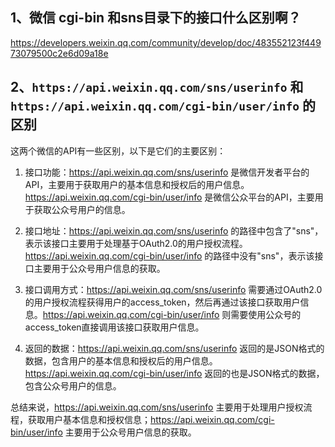 ## 1、微信 cgi-bin 和sns目录下的接口什么区别啊？

https://developers.weixin.qq.com/community/develop/doc/483552123f44973079500c2e6d09a18e

## 2、`https://api.weixin.qq.com/sns/userinfo` 和 `https://api.weixin.qq.com/cgi-bin/user/info` 的区别

这两个微信的API有一些区别，以下是它们的主要区别：
1. 接口功能：https://api.weixin.qq.com/sns/userinfo 是微信开发者平台的API，主要用于获取用户的基本信息和授权后的用户信息。https://api.weixin.qq.com/cgi-bin/user/info 是微信公众平台的API，主要用于获取公众号用户的信息。

2. 接口地址：https://api.weixin.qq.com/sns/userinfo 的路径中包含了"sns"，表示该接口主要用于处理基于OAuth2.0的用户授权流程。https://api.weixin.qq.com/cgi-bin/user/info 的路径中没有"sns"，表示该接口主要用于公众号用户信息的获取。

3. 接口调用方式：https://api.weixin.qq.com/sns/userinfo 需要通过OAuth2.0的用户授权流程获得用户的access_token，然后再通过该接口获取用户信息。https://api.weixin.qq.com/cgi-bin/user/info 则需要使用公众号的access_token直接调用该接口获取用户信息。

4. 返回的数据：https://api.weixin.qq.com/sns/userinfo 返回的是JSON格式的数据，包含用户的基本信息和授权后的用户信息。https://api.weixin.qq.com/cgi-bin/user/info 返回的也是JSON格式的数据，包含公众号用户的信息。

总结来说，https://api.weixin.qq.com/sns/userinfo 主要用于处理用户授权流程，获取用户基本信息和授权信息；https://api.weixin.qq.com/cgi-bin/user/info 主要用于公众号用户信息的获取。